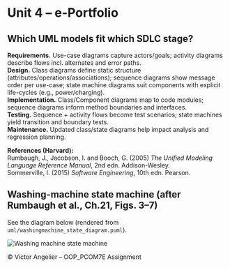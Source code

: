 # Unit 4 – e-Portfolio

## Which UML models fit which SDLC stage?
**Requirements.** Use-case diagrams capture actors/goals; activity diagrams describe flows incl. alternates and error paths.  
**Design.** Class diagrams define static structure (attributes/operations/associations); sequence diagrams show message order per use-case; state machine diagrams suit components with explicit life-cycles (e.g., power/charging).  
**Implementation.** Class/Component diagrams map to code modules; sequence diagrams inform method boundaries and interfaces.  
**Testing.** Sequence + activity flows become test scenarios; state machines yield transition and boundary tests.  
**Maintenance.** Updated class/state diagrams help impact analysis and regression planning.

**References (Harvard):**  
Rumbaugh, J., Jacobson, I. and Booch, G. (2005) *The Unified Modeling Language Reference Manual*, 2nd edn. Addison-Wesley.  
Sommerville, I. (2015) *Software Engineering*, 10th edn. Pearson.

## Washing-machine state machine (after Rumbaugh et al., Ch.21, Figs. 3–7)
See the diagram below (rendered from `uml/washingmachine_state_diagram.puml`).

![Washing machine state machine](uml/washingmachine_state_diagram.png)

© Victor Angelier – OOP_PCOM7E Assignment
